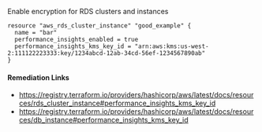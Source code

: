 
Enable encryption for RDS clusters and instances

```hcl
resource "aws_rds_cluster_instance" "good_example" {
  name = "bar"
  performance_insights_enabled = true
  performance_insights_kms_key_id = "arn:aws:kms:us-west-2:111122223333:key/1234abcd-12ab-34cd-56ef-1234567890ab"
}
```

#### Remediation Links
 - https://registry.terraform.io/providers/hashicorp/aws/latest/docs/resources/rds_cluster_instance#performance_insights_kms_key_id
 - https://registry.terraform.io/providers/hashicorp/aws/latest/docs/resources/db_instance#performance_insights_kms_key_id
        